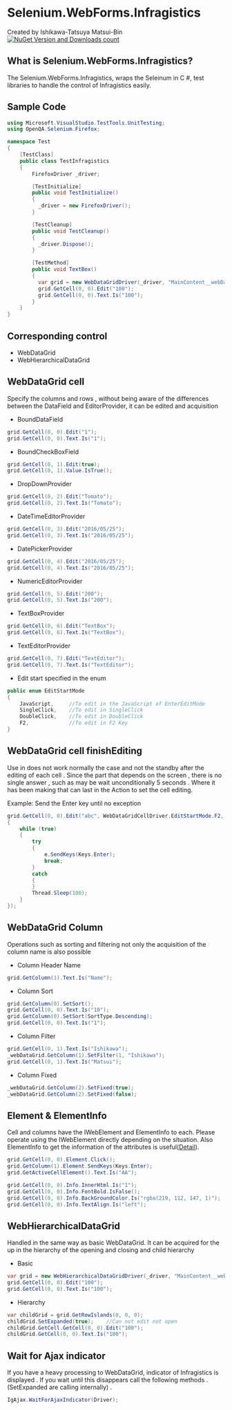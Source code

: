 # Selenium.WebForms.Infragistics

Created by Ishikawa-Tatsuya Matsui-Bin  
[![NuGet Version and Downloads count](https://buildstats.info/nuget/Selenium.WebForms.Infragistics)](https://www.nuget.org/packages/Selenium.WebForms.Infragistics/)

What is Selenium.WebForms.Infragistics?
---
The Selenium.WebForms.Infragistics, wraps the Seleinum in C #, test libraries to handle the control of Infragistics easily.

Sample Code
---
```cs  
using Microsoft.VisualStudio.TestTools.UnitTesting;
using OpenQA.Selenium.Firefox;

namespace Test
{
    [TestClass]
    public class TestInfragistics
    {
        FirefoxDriver _driver;

        [TestInitialize]
        public void TestInitialize()
        {
          _driver = new FirefoxDriver();
        }

        [TestCleanup]
        public void TestCleanup()
        {
          _driver.Dispose();
        }

        [TestMethod]
        public void TextBox()
        {
          var grid = new WebDataGridDriver(_driver, "MainContent__webDataGrid");
          grid.GetCell(0, 0).Edit("100");
          grid.GetCell(0, 0).Text.Is("100");
        }
    }
}
```
Corresponding control
---
- WebDataGrid
- WebHierarchicalDataGrid

WebDataGrid cell
---
Specify the columns and rows , without being aware of the differences between the DataField and EditorProvider, it can be edited and acquisition
- BoundDataField
```cs 
grid.GetCell(0, 0).Edit("1");
grid.GetCell(0, 0).Text.Is("1");
```
- BoundCheckBoxField
```cs 
grid.GetCell(0, 1).Edit(true);
grid.GetCell(0, 1).Value.IsTrue();
```
- DropDownProvider
```cs 
grid.GetCell(0, 2).Edit("Tomato");
grid.GetCell(0, 2).Text.Is("Tomato");
```
- DateTimeEditorProvider
```cs 
grid.GetCell(0, 3).Edit("2016/05/25");
grid.GetCell(0, 3).Text.Is("2016/05/25");
```
- DatePickerProvider
```cs 
grid.GetCell(0, 4).Edit("2016/05/25");
grid.GetCell(0, 4).Text.Is("2016/05/25");
```
- NumericEditorProvider
```cs 
grid.GetCell(0, 5).Edit("200");
grid.GetCell(0, 5).Text.Is("200");
```
- TextBoxProvider
```cs 
grid.GetCell(0, 6).Edit("TextBox");
grid.GetCell(0, 6).Text.Is("TextBox");
```
- TextEditorProvider
```cs 
grid.GetCell(0, 7).Edit("TextEditor");
grid.GetCell(0, 7).Text.Is("TextEditor");
```
- Edit start specified in the enum
```cs 
public enum EditStartMode
{
    JavaScript,     //To edit in the JavaScript of EnterEditMode
    SingleClick,    //To edit in SingleClick
    DoubleClick,    //To edit in DoubleClick
    F2,             //To edit in F2 Key
}
```

WebDataGrid cell finishEditing
---
Use in does not work normally the case and not the standby after the editing of each cell . Since the part that depends on the screen , there is no single answer , such as may be wait unconditionally 5 seconds . Where it has been making that can last in the Action to set the cell editing.

Example: Send the Enter key until no exception
```cs 
grid.GetCell(0, 0).Edit("abc", WebDataGridCellDriver.EditStartMode.F2, (e) =>
{
    while (true)
    {
        try
        {   
            e.SendKeys(Keys.Enter);
            break;
        }
        catch
        {
        }
        Thread.Sleep(100);
    }
});
```

WebDataGrid Column
---
Operations such as sorting and filtering not only the acquisition of the column name is also possible

- Column Header Name
```cs 
grid.GetColumn(1).Text.Is("Name");
```
- Column Sort
```cs 
grid.GetColumn(0).SetSort();
grid.GetCell(0, 0).Text.Is("10");
grid.GetColumn(0).SetSort(SortType.Descending);
grid.GetCell(0, 0).Text.Is("1");
```
- Column Filter
```cs 
grid.GetCell(0, 1).Text.Is("Ishikawa");
_webDataGrid.GetColumn(1).SetFilter(1, "Ishikawa");
grid.GetCell(0, 1).Text.Is("Matsui");
```
- Column Fixed
```cs 
_webDataGrid.GetColumn(2).SetFixed(true);
_webDataGrid.GetColumn(2).SetFixed(false);
```

Element & ElementInfo
---
Cell and columns have the IWebElement and ElementInfo to each. Please operate using the IWebElement directly depending on the situation. Also ElementInfo to get the information of the attributes is useful([Detail](https://github.com/Codeer-Software/Selenium.StandardControls/blob/master/README.md#about-element--elementinfo)).

```cs 
grid.GetCell(0, 0).Element.Click();
grid.GetColumn(1).Element.SendKeys(Keys.Enter);
grid.GetActiveCellElement().Text.Is("AA");

grid.GetCell(0, 0).Info.InnerHtml.Is("1");
grid.GetCell(0, 0).Info.FontBold.IsFalse();
grid.GetCell(0, 0).Info.BackGroundColor.Is("rgba(219, 112, 147, 1)");
grid.GetCell(0, 0).Info.TextAlign.Is("left");
```

WebHierarchicalDataGrid
---
Handled in the same way as basic WebDataGrid. It can be acquired for the up in the hierarchy of the opening and closing and child hierarchy
- Basic
```cs 
var grid = new WebHierarchicalDataGridDriver(_driver, "MainContent__webHierarchicalDataGrid");
grid.GetCell(0, 0).Edit("100");
grid.GetCell(0, 0).Text.Is("100");
```
- Hierarchy
```cs 
var childGrid = grid.GetRowIslands(0, 0, 0);
childGrid.SetExpanded(true);    //Can not edit not open
childGrid.GetCell.GetCell(0, 0).Edit("100");
childGrid.GetCell(0, 0).Text.Is("100");
```

Wait for Ajax indicator
---
If you have a heavy processing to WebDataGrid, indicator of Infragistics is displayed . If you wait until this disappears call the following methods . (SetExpanded are calling internally) .
```cs 
IgAjax.WaitForAjaxIndicator(Driver);
```
